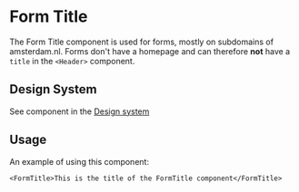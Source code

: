 # Form Title

The Form Title component is used for forms, mostly on subdomains of amsterdam.nl. Forms don't have a homepage and can therefore **not** have a `title` in the `<Header>` component.

## Design System

See component in the <a href="https://designsystem.amsterdam.nl/7awj1hc9f/p/537bb7-title-component" target="_blank">Design system</a>

## Usage

An example of using this component:

```
<FormTitle>This is the title of the FormTitle component</FormTitle>
```
